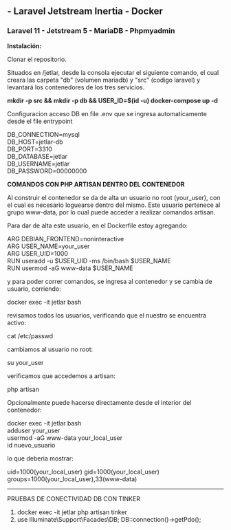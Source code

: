##  - Laravel Jetstream Inertia ​- Docker  
### Laravel 11 - Jetstream 5 - MariaDB - Phpmyadmin

**Instalación:**  

Clonar el repositorio.  

Situados en /jetlar, desde la consola ejecutar el siguiente comando, el cual creara las carpeta "db" (volumen mariadb) y "src" (codigo laravel) y levantará los contenedores de los tres servicios.

**mkdir -p src && mkdir -p db && USER_ID=$(id -u) docker-compose up -d**  

Configuracion acceso DB en file .env que se ingresa automaticamente desde el file entrypoint 

DB_CONNECTION=mysql  
DB_HOST=jetlar-db  
DB_PORT=3310  
DB_DATABASE=jetlar  
DB_USERNAME=jetlar  
DB_PASSWORD=00000000  

**COMANDOS CON PHP ARTISAN DENTRO DEL CONTENEDOR**

Al construir el contenedor se da de alta un usuario no root (your_user), con el cual es necesario loguearse dentro del mismo.
Este usuario pertenece al grupo www-data, por lo cual puede acceder a realizar comandos artisan.  

Para dar de alta este usuario, en el Dockerfile estoy agregando:

ARG DEBIAN_FRONTEND=noninteractive  
ARG USER_NAME=your_user  
ARG USER_UID=1000  
RUN useradd -u $USER_UID -ms /bin/bash $USER_NAME  
RUN usermod -aG www-data $USER_NAME  

y para poder correr comandos, se ingresa al contenedor y se cambia de usuario, corriendo:

docker exec -it jetlar bash

revisamos todos los usuarios, verificando que el nuestro se encuentra activo:

cat /etc/passwd

cambiamos al usuario no root:

su your_user

verificamos que accedemos a artisan:

php artisan

Opcionalmente puede hacerse directamente desde el interior del contenedor:  

docker exec -it jetlar bash  
adduser your_user  
usermod -aG www-data your_local_user  
id nuevo_usuario  

lo que deberia mostrar:  

uid=1000(your_local_user) gid=1000(your_local_user) groups=1000(your_local_user),33(www-data)





--------------------------------------


PRUEBAS DE CONECTIVIDAD DB CON TINKER
1) docker exec -it jetlar php artisan tinker
2) use Illuminate\Support\Facades\DB; DB::connection()->getPdo();
